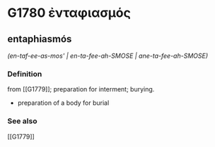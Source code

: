 # G1780 ἐνταφιασμός

## entaphiasmós

_(en-taf-ee-as-mos' | en-ta-fee-ah-SMOSE | ane-ta-fee-ah-SMOSE)_

### Definition

from [[G1779]]; preparation for interment; burying.

- preparation of a body for burial

### See also

[[G1779]]

